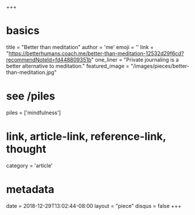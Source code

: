 +++
# basics
title     		 = "Better than meditation"
author    		 = 'me'
emoji     		 = ''
link      		 = "https://betterhumans.coach.me/better-than-meditation-12532d29f6cd?recommendNoteId=fd448809351b"
one_liner 		 = "Private journaling is a better alternative to meditation."
featured_image = "/images/pieces/better-than-meditation.jpg"

# see /piles
piles     		 = ['mindfulness']

# link, article-link, reference-link, thought
category  		 = 'article' 

# metadata
date      		 = 2018-12-29T13:02:44-08:00
layout    		 = "piece"
disqus    		 = false
+++

